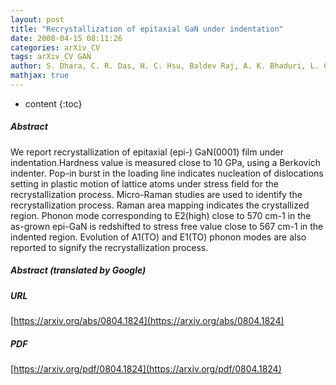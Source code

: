 ```yaml
---
layout: post
title: "Recrystallization of epitaxial GaN under indentation"
date: 2008-04-15 08:11:26
categories: arXiv_CV
tags: arXiv_CV GAN
author: S. Dhara, C. R. Das, H. C. Hsu, Baldev Raj, A. K. Bhaduri, L. C. Chen, K. H. Chen, S. K. Albert, Ayan Ray
mathjax: true
---
```


* content
{:toc}

##### Abstract
We report recrystallization of epitaxial (epi-) GaN(0001) film under indentation.Hardness value is measured close to 10 GPa, using a Berkovich indenter. Pop-in burst in the loading line indicates nucleation of dislocations setting in plastic motion of lattice atoms under stress field for the recrystallization process. Micro-Raman studies are used to identify the recrystallization process. Raman area mapping indicates the crystallized region. Phonon mode corresponding to E2(high) close to 570 cm-1 in the as-grown epi-GaN is redshifted to stress free value close to 567 cm-1 in the indented region. Evolution of A1(TO) and E1(TO) phonon modes are also reported to signify the recrystallization process.

##### Abstract (translated by Google)


##### URL
[https://arxiv.org/abs/0804.1824](https://arxiv.org/abs/0804.1824)

##### PDF
[https://arxiv.org/pdf/0804.1824](https://arxiv.org/pdf/0804.1824)

